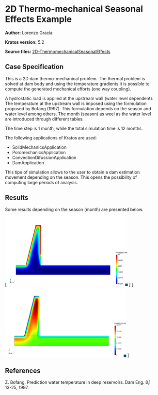 # 2D Thermo-mechanical Seasonal Effects Example

**Author:** Lorenzo Gracia

**Kratos version:** 5.2

**Source files:** [2D-ThermomechanicalSeasonalEffects](https://github.com/KratosMultiphysics/Examples/tree/master/dam/use_cases/2d_dam_thermo_mechanical/source)

## Case Specification

This is a 2D dam thermo-mechanical problem. The thermal problem is solved at dam body and using the temperature gradients it is possible to compute the generated mechanical efforts (one way coupling).

A hydrostatic load is applied at the upstream wall (water level dependent). The temperature at the upstream wall is imposed using the formulation proposed by Bofang (1997). This formulation depends on the season and water level among others. The month (season) as weel as the water level are introduced through different tables.

The time step is 1 month, while the total simulation time is 12 months.

The following applications of Kratos are used:
* SolidMechanicsApplication
* PoromechanicsApplication 
* ConvectionDifussionApplication
* DamApplication

This tipe of simulation allows to the user to obtain a dam estimation movement depending on the season. This opens the possibility of computing large periods of analysis.

## Results

Some results depending on the season (month) are presented below.

[<img
  src="data/2d_thermo_mechanical_summer_post.png"
  width="400"
  title="Summer">
]
[<img
  src="data/2d_thermo_mechanical_winter_post.png"
  width="400"
  title="Winter">
]

## References
Z. Bofang. Prediction water temperature in deep reservoirs. Dam Eng. 8,1 13-25, 1997. 